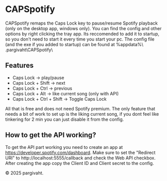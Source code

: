 # CAPSpotify

CAPSpotify remaps the Caps Lock key to pause/resume Spotify playback (only on the desktop app, windows only).
You can find the config and other options by right clicking the tray app. Its reccomended to add it to startup, so you don't need to start it every time you start your pc.
The config file (and the exe if you added to startup) can be found at %appdata%\ .pargivaht\CAPSpotify\

## Features

- Caps Lock -> play/pause
- Caps Lock + Shift -> next
- Caps Lock + Ctrl -> previous
- Caps Lock + Alt -> like current song (only with API)
- Caps Lock + Ctrl + Shift -> Toggle Caps Lock

All that is free and does not need Spotify premium.
The only feature that needs a bit of work to set up is the liking current song, if you dont feel like tinkering for 2 min you can just disable it from the config.

## How to get the API working?

To get the API part working you need to create an app at https://developer.spotify.com/dashboard. Make sure to set the "Redirect URI" to http://localhost:5555/callback and check the Web API checkbox. After creating the app copy the Client ID and Client secret to the config.


© 2025 pargivaht. 
